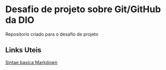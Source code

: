 # Desafio de projeto sobre Git/GitHub da DIO
Repositorio criado para o desafio de projeto 

## Links Uteis
[Sintae basica Markdown](https://www.markdownguide.org/basic-syntax/)
